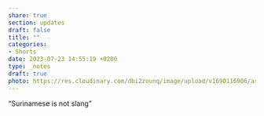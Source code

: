 ```yaml
---
share: true
section: updates
draft: false
title: ""
categories:
- Shorts
date: 2023-07-23 14:55:19 +0200
type: _notes
draft: true
photo: https://res.cloudinary.com/dbi2zounq/image/upload/v1690116906/asc4jynpgiwzdk9vbsqq.jpg
---
```


“Surinamese is not slang”
